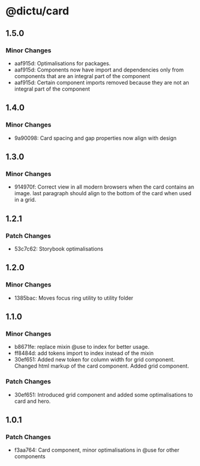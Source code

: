 # @dictu/card

## 1.5.0

### Minor Changes

- aaf915d: Optimalisations for packages.
- aaf915d: Components now have import and dependencies only from components that
  are an integral part of the component
- aaf915d: Certain component imports removed because they are not an integral
  part of the component

## 1.4.0

### Minor Changes

- 9a90098: Card spacing and gap properties now align with design

## 1.3.0

### Minor Changes

- 914970f: Correct view in all modern browsers when the card contains an image.
  last paragraph should align to the bottom of the card when used in a grid.

## 1.2.1

### Patch Changes

- 53c7c62: Storybook optimalisations

## 1.2.0

### Minor Changes

- 1385bac: Moves focus ring utility to utility folder

## 1.1.0

### Minor Changes

- b8671fe: replace mixin @use to index for better usage.
- ff8484d: add tokens import to index instead of the mixin
- 30ef651: Added new token for column width for grid component. Changed html
  markup of the card component. Added grid component.

### Patch Changes

- 30ef651: Introduced grid component and added some optimalisations to card and
  hero.

## 1.0.1

### Patch Changes

- f3aa764: Card component, minor optimalisations in @use for other components
